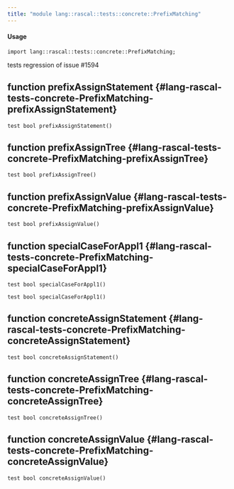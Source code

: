 ```yaml
---
title: "module lang::rascal::tests::concrete::PrefixMatching"
---
```


#### Usage

`import lang::rascal::tests::concrete::PrefixMatching;`

tests regression of issue #1594


## function prefixAssignStatement {#lang-rascal-tests-concrete-PrefixMatching-prefixAssignStatement}

```rascal
test bool prefixAssignStatement()

```

## function prefixAssignTree {#lang-rascal-tests-concrete-PrefixMatching-prefixAssignTree}

```rascal
test bool prefixAssignTree()

```

## function prefixAssignValue {#lang-rascal-tests-concrete-PrefixMatching-prefixAssignValue}

```rascal
test bool prefixAssignValue()

```

## function specialCaseForAppl1 {#lang-rascal-tests-concrete-PrefixMatching-specialCaseForAppl1}

```rascal
test bool specialCaseForAppl1()

test bool specialCaseForAppl1()

```

## function concreteAssignStatement {#lang-rascal-tests-concrete-PrefixMatching-concreteAssignStatement}

```rascal
test bool concreteAssignStatement()

```

## function concreteAssignTree {#lang-rascal-tests-concrete-PrefixMatching-concreteAssignTree}

```rascal
test bool concreteAssignTree()

```

## function concreteAssignValue {#lang-rascal-tests-concrete-PrefixMatching-concreteAssignValue}

```rascal
test bool concreteAssignValue()

```

